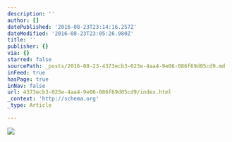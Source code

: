 ```yaml
---
description: ''
author: []
datePublished: '2016-08-23T23:14:16.257Z'
dateModified: '2016-08-23T23:05:26.980Z'
title: ''
publisher: {}
via: {}
starred: false
sourcePath: _posts/2016-08-23-4373ecb3-023e-4aa4-9e06-086f69d05cd9.md
inFeed: true
hasPage: true
inNav: false
url: 4373ecb3-023e-4aa4-9e06-086f69d05cd9/index.html
_context: 'http://schema.org'
_type: Article

---
```

![](https://the-grid-user-content.s3-us-west-2.amazonaws.com/95fb3bf3-1ee9-4cb9-9bf8-3d4e3272e737.jpg)